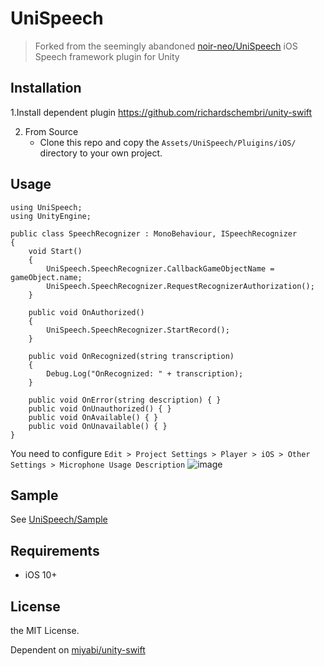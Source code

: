 # UniSpeech

> Forked from the seemingly abandoned [noir-neo/UniSpeech](https://github.com/noir-neo/UniSpeech)
iOS Speech framework plugin for Unity

## Installation

1.Install dependent plugin
 https://github.com/richardschembri/unity-swift

2. From Source
    - Clone this repo and copy the `Assets/UniSpeech/Pluigins/iOS/` directory to your own project.
    
## Usage

```
using UniSpeech;
using UnityEngine;

public class SpeechRecognizer : MonoBehaviour, ISpeechRecognizer
{
    void Start()
    {
        UniSpeech.SpeechRecognizer.CallbackGameObjectName = gameObject.name;
        UniSpeech.SpeechRecognizer.RequestRecognizerAuthorization();
    }

    public void OnAuthorized()
    {
        UniSpeech.SpeechRecognizer.StartRecord();
    }

    public void OnRecognized(string transcription)
    {
        Debug.Log("OnRecognized: " + transcription);
    }

    public void OnError(string description) { }
    public void OnUnauthorized() { }
    public void OnAvailable() { }
    public void OnUnavailable() { }
}
```

You need to configure `Edit > Project Settings > Player > iOS > Other Settings > Microphone Usage Description`
![image](https://user-images.githubusercontent.com/3272594/31448986-b5259b02-aee0-11e7-8403-7d5451e341b4.png)


## Sample

See [UniSpeech/Sample](https://github.com/noir-neo/UniSpeech/tree/master/Assets/UniSpeech/Sample)


## Requirements

- iOS 10+

## License

the MIT License.

Dependent on [miyabi/unity-swift](https://github.com/miyabi/unity-swift)

